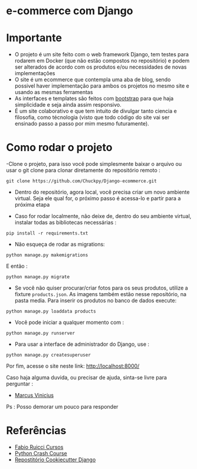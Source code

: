 # e-commerce com Django

# Importante

- O projeto é um site feito com o web framework Django, tem testes para rodarem em Docker (que não estão compostos no repositório) e podem ser alterados de acordo com os produtos e/ou necessidades de novas implementações
- O site é um ecommerce que contempla uma aba de blog, sendo possivel haver implementação para ambos os projetos no mesmo site e usando as mesmas ferramentas
- As interfaces e templates são feitos com [bootstrap](https://getbootstrap.com/docs/4.0/examples/) para que haja simplicidade e seja ainda assim responsivo.
- É um site colaborativo e que tem intuito de divulgar tanto ciencia e filosofia, como técnologia (visto que todo código do site vai ser ensinado passo a passo por mim mesmo futuramente).


# Como rodar o projeto

-Clone o projeto, para isso você pode simplesmente baixar o arquivo ou usar o git clone para clonar diretamente do repositório remoto :
```
git clone https://github.com/Chuckpy/Django-ecommerce.git
```
- Dentro do repositório, agora local, você precisa criar um novo ambiente virtual. Seja ele qual for, o próximo passo é acessa-lo e partir para a próxima etapa


- Caso for rodar localmente, não deixe de, dentro do seu ambiente virtual, instalar todas as bibliotecas necessárias :
```
pip install -r requirements.txt
```

- Não esqueça de rodar as migrations:
```
python manage.py makemigrations
```
E então :
```
python manage.py migrate
```

- Se você não quiser procurar/criar fotos para os seus produtos, utilize a fixture `products.json`. As imagens também estão nesse repositório, na pasta media. Para inserir os produtos no banco de dados execute:
```
python manage.py loaddata products
```
- Você pode iniciar a qualquer momento com : 
```
python manage.py runserver
```

- Para usar a interface de administrador do Django, use :
```
python manage.py createsuperuser
```



Por fim, acesse o site neste link: [http://localhost:8000/](http://localhost:8000/)

Caso haja alguma duvida, ou precisar de ajuda, sinta-se livre para perguntar :

- [Marcus Vinicius](https://twitter.com/MarcusV92211788)

Ps : Posso demorar um pouco para responder
 

# Referências

- [Fabio Ruicci Cursos](https://www.fabioruicci.com.br/)
- [Python Crash Course](https://www.amazon.com.br/Python-Crash-Course-Eric-Matthes/dp/1593279280)
- [Repostitório Cookiecutter Django](https://github.com/pydanny/cookiecutter-django)
